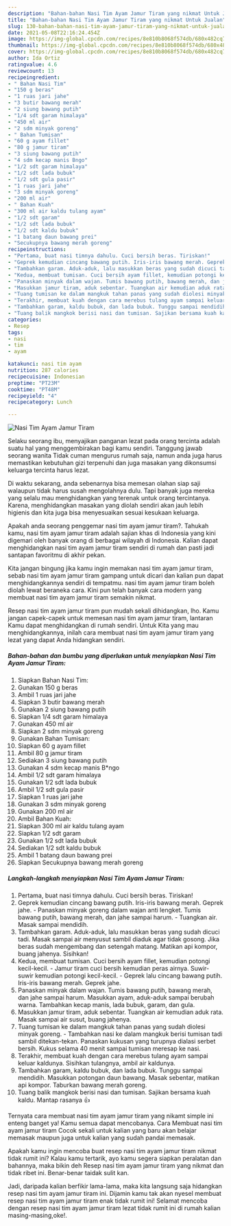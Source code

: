 ```yaml
---
description: "Bahan-bahan Nasi Tim Ayam Jamur Tiram yang nikmat Untuk Jualan"
title: "Bahan-bahan Nasi Tim Ayam Jamur Tiram yang nikmat Untuk Jualan"
slug: 130-bahan-bahan-nasi-tim-ayam-jamur-tiram-yang-nikmat-untuk-jualan
date: 2021-05-08T22:16:24.454Z
image: https://img-global.cpcdn.com/recipes/8e810b8068f574db/680x482cq70/nasi-tim-ayam-jamur-tiram-foto-resep-utama.jpg
thumbnail: https://img-global.cpcdn.com/recipes/8e810b8068f574db/680x482cq70/nasi-tim-ayam-jamur-tiram-foto-resep-utama.jpg
cover: https://img-global.cpcdn.com/recipes/8e810b8068f574db/680x482cq70/nasi-tim-ayam-jamur-tiram-foto-resep-utama.jpg
author: Ida Ortiz
ratingvalue: 4.6
reviewcount: 13
recipeingredient:
- " Bahan Nasi Tim"
- "150 g beras"
- "1 ruas jari jahe"
- "3 butir bawang merah"
- "2 siung bawang putih"
- "1/4 sdt garam himalaya"
- "450 ml air"
- "2 sdm minyak goreng"
- " Bahan Tumisan"
- "60 g ayam fillet"
- "80 g jamur tiram"
- "3 siung bawang putih"
- "4 sdm kecap manis Bngo"
- "1/2 sdt garam himalaya"
- "1/2 sdt lada bubuk"
- "1/2 sdt gula pasir"
- "1 ruas jari jahe"
- "3 sdm minyak goreng"
- "200 ml air"
- " Bahan Kuah"
- "300 ml air kaldu tulang ayam"
- "1/2 sdt garam"
- "1/2 sdt lada bubuk"
- "1/2 sdt kaldu bubuk"
- "1 batang daun bawang prei"
- "Secukupnya bawang merah goreng"
recipeinstructions:
- "Pertama, buat nasi timnya dahulu. Cuci bersih beras. Tiriskan!"
- "Geprek kemudian cincang bawang putih. Iris-iris bawang merah. Geprek jahe. Panaskan minyak goreng dalam wajan anti lengket. Tumis bawang putih, bawang merah, dan jahe sampai harum. Tuangkan air. Masak sampai mendidih."
- "Tambahkan garam. Aduk-aduk, lalu masukkan beras yang sudah dicuci tadi. Masak sampai air menyusut sambil diaduk agar tidak gosong. Jika beras sudah mengembang dan setengah matang. Matikan api kompor, buang jahenya. Sisihkan!"
- "Kedua, membuat tumisan. Cuci bersih ayam fillet, kemudian potongi kecil-kecil. Jamur tiram cuci bersih kemudian peras airnya. Suwir-suwir kemudian potongi kecil-kecil. Geprek lalu cincang bawang putih. Iris-iris bawang merah. Geprek jahe."
- "Panaskan minyak dalam wajan. Tumis bawang putih, bawang merah, dan jahe sampai harum. Masukkan ayam, aduk-aduk sampai berubah warna. Tambahkan kecap manis, lada bubuk, garam, dan gula."
- "Masukkan jamur tiram, aduk sebentar. Tuangkan air kemudian aduk rata. Masak sampai air susut, buang jahenya."
- "Tuang tumisan ke dalam mangkuk tahan panas yang sudah diolesi minyak goreng. Tambahkan nasi ke dalam mangkuk berisi tumisan tadi sambil ditekan-tekan. Panaskan kukusan yang turupnya dialasi serbet bersih. Kukus selama 40 menit sampai tumisan meresap ke nasi."
- "Terakhir, membuat kuah dengan cara merebus tulang ayam sampai keluar kaldunya. Sisihkan tulangnya, ambil air kaldunya."
- "Tambahkan garam, kaldu bubuk, dan lada bubuk. Tunggu sampai mendidih. Masukkan potongan daun bawang. Masak sebentar, matikan api kompor. Taburkan bawang merah goreng."
- "Tuang balik mangkok berisi nasi dan tumisan. Sajikan bersama kuah kaldu. Mantap rasanya 👍"
categories:
- Resep
tags:
- nasi
- tim
- ayam

katakunci: nasi tim ayam 
nutrition: 287 calories
recipecuisine: Indonesian
preptime: "PT23M"
cooktime: "PT48M"
recipeyield: "4"
recipecategory: Lunch

---
```



![Nasi Tim Ayam Jamur Tiram](https://img-global.cpcdn.com/recipes/8e810b8068f574db/680x482cq70/nasi-tim-ayam-jamur-tiram-foto-resep-utama.jpg)

Selaku seorang ibu, menyajikan panganan lezat pada orang tercinta adalah suatu hal yang menggembirakan bagi kamu sendiri. Tanggung jawab seorang  wanita Tidak cuman mengurus rumah saja, namun anda juga harus memastikan kebutuhan gizi terpenuhi dan juga masakan yang dikonsumsi keluarga tercinta harus lezat.

Di waktu  sekarang, anda sebenarnya bisa memesan olahan siap saji walaupun tidak harus susah mengolahnya dulu. Tapi banyak juga mereka yang selalu mau menghidangkan yang terenak untuk orang tercintanya. Karena, menghidangkan masakan yang diolah sendiri akan jauh lebih higienis dan kita juga bisa menyesuaikan sesuai kesukaan keluarga. 



Apakah anda seorang penggemar nasi tim ayam jamur tiram?. Tahukah kamu, nasi tim ayam jamur tiram adalah sajian khas di Indonesia yang kini digemari oleh banyak orang di berbagai wilayah di Indonesia. Kalian dapat menghidangkan nasi tim ayam jamur tiram sendiri di rumah dan pasti jadi santapan favoritmu di akhir pekan.

Kita jangan bingung jika kamu ingin memakan nasi tim ayam jamur tiram, sebab nasi tim ayam jamur tiram gampang untuk dicari dan kalian pun dapat menghidangkannya sendiri di tempatmu. nasi tim ayam jamur tiram boleh diolah lewat beraneka cara. Kini pun telah banyak cara modern yang membuat nasi tim ayam jamur tiram semakin nikmat.

Resep nasi tim ayam jamur tiram pun mudah sekali dihidangkan, lho. Kamu jangan capek-capek untuk memesan nasi tim ayam jamur tiram, lantaran Kamu dapat menghidangkan di rumah sendiri. Untuk Kita yang mau menghidangkannya, inilah cara membuat nasi tim ayam jamur tiram yang lezat yang dapat Anda hidangkan sendiri.

<!--inarticleads1-->

##### Bahan-bahan dan bumbu yang diperlukan untuk menyiapkan Nasi Tim Ayam Jamur Tiram:

1. Siapkan  Bahan Nasi Tim:
1. Gunakan 150 g beras
1. Ambil 1 ruas jari jahe
1. Siapkan 3 butir bawang merah
1. Gunakan 2 siung bawang putih
1. Siapkan 1/4 sdt garam himalaya
1. Gunakan 450 ml air
1. Siapkan 2 sdm minyak goreng
1. Gunakan  Bahan Tumisan:
1. Siapkan 60 g ayam fillet
1. Ambil 80 g jamur tiram
1. Sediakan 3 siung bawang putih
1. Gunakan 4 sdm kecap manis B*ngo
1. Ambil 1/2 sdt garam himalaya
1. Gunakan 1/2 sdt lada bubuk
1. Ambil 1/2 sdt gula pasir
1. Siapkan 1 ruas jari jahe
1. Gunakan 3 sdm minyak goreng
1. Gunakan 200 ml air
1. Ambil  Bahan Kuah:
1. Siapkan 300 ml air kaldu tulang ayam
1. Siapkan 1/2 sdt garam
1. Gunakan 1/2 sdt lada bubuk
1. Sediakan 1/2 sdt kaldu bubuk
1. Ambil 1 batang daun bawang prei
1. Siapkan Secukupnya bawang merah goreng




<!--inarticleads2-->

##### Langkah-langkah menyiapkan Nasi Tim Ayam Jamur Tiram:

1. Pertama, buat nasi timnya dahulu. Cuci bersih beras. Tiriskan!
1. Geprek kemudian cincang bawang putih. Iris-iris bawang merah. Geprek jahe. - Panaskan minyak goreng dalam wajan anti lengket. Tumis bawang putih, bawang merah, dan jahe sampai harum. - Tuangkan air. Masak sampai mendidih.
1. Tambahkan garam. Aduk-aduk, lalu masukkan beras yang sudah dicuci tadi. Masak sampai air menyusut sambil diaduk agar tidak gosong. Jika beras sudah mengembang dan setengah matang. Matikan api kompor, buang jahenya. Sisihkan!
1. Kedua, membuat tumisan. Cuci bersih ayam fillet, kemudian potongi kecil-kecil. - Jamur tiram cuci bersih kemudian peras airnya. Suwir-suwir kemudian potongi kecil-kecil. - Geprek lalu cincang bawang putih. Iris-iris bawang merah. Geprek jahe.
1. Panaskan minyak dalam wajan. Tumis bawang putih, bawang merah, dan jahe sampai harum. Masukkan ayam, aduk-aduk sampai berubah warna. Tambahkan kecap manis, lada bubuk, garam, dan gula.
1. Masukkan jamur tiram, aduk sebentar. Tuangkan air kemudian aduk rata. Masak sampai air susut, buang jahenya.
1. Tuang tumisan ke dalam mangkuk tahan panas yang sudah diolesi minyak goreng. - Tambahkan nasi ke dalam mangkuk berisi tumisan tadi sambil ditekan-tekan. Panaskan kukusan yang turupnya dialasi serbet bersih. Kukus selama 40 menit sampai tumisan meresap ke nasi.
1. Terakhir, membuat kuah dengan cara merebus tulang ayam sampai keluar kaldunya. Sisihkan tulangnya, ambil air kaldunya.
1. Tambahkan garam, kaldu bubuk, dan lada bubuk. Tunggu sampai mendidih. Masukkan potongan daun bawang. Masak sebentar, matikan api kompor. Taburkan bawang merah goreng.
1. Tuang balik mangkok berisi nasi dan tumisan. Sajikan bersama kuah kaldu. Mantap rasanya 👍




Ternyata cara membuat nasi tim ayam jamur tiram yang nikamt simple ini enteng banget ya! Kamu semua dapat mencobanya. Cara Membuat nasi tim ayam jamur tiram Cocok sekali untuk kalian yang baru akan belajar memasak maupun juga untuk kalian yang sudah pandai memasak.

Apakah kamu ingin mencoba buat resep nasi tim ayam jamur tiram nikmat tidak rumit ini? Kalau kamu tertarik, ayo kamu segera siapkan peralatan dan bahannya, maka bikin deh Resep nasi tim ayam jamur tiram yang nikmat dan tidak ribet ini. Benar-benar taidak sulit kan. 

Jadi, daripada kalian berfikir lama-lama, maka kita langsung saja hidangkan resep nasi tim ayam jamur tiram ini. Dijamin kamu tak akan nyesel membuat resep nasi tim ayam jamur tiram enak tidak rumit ini! Selamat mencoba dengan resep nasi tim ayam jamur tiram lezat tidak rumit ini di rumah kalian masing-masing,oke!.

